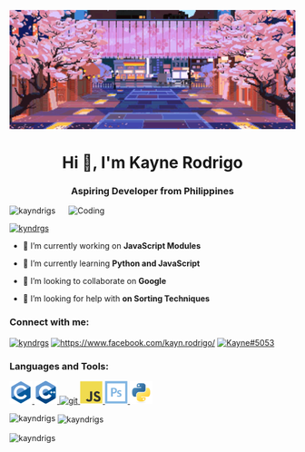 [![MasterHead](https://raw.githubusercontent.com/kayndrigs/gifs/main/ezgif.com-gif-maker%20(2).gif)](https://rishavchanda.io)
<h1 align="center">Hi 👋, I'm Kayne Rodrigo</h1>
<h3 align="center">Aspiring Developer from Philippines</h3>
<img align="right" alt="Coding" width="400" src="https://c.tenor.com/qJ5evVs-_uUAAAAC/coding.gif">

<p align="left"> <img src="https://komarev.com/ghpvc/?username=kayndrigs&label=Profile%20views&color=0e75b6&style=flat" alt="kayndrigs" /> </p>

<p align="left"> <a href="https://twitter.com/kyndrgs" target="blank"><img src="https://img.shields.io/twitter/follow/kyndrgs?logo=twitter&style=for-the-badge" alt="kyndrgs" /></a> </p>

- 🔭 I’m currently working on **JavaScript Modules**

- 🌱 I’m currently learning **Python and JavaScript**

- 👯 I’m looking to collaborate on **Google**

- 🤝 I’m looking for help with **on Sorting Techniques**

<h3 align="left">Connect with me:</h3>
<p align="left">
<a href="https://twitter.com/kyndrgs" target="blank"><img align="center" src="https://raw.githubusercontent.com/rahuldkjain/github-profile-readme-generator/master/src/images/icons/Social/twitter.svg" alt="kyndrgs" height="30" width="40" /></a>
<a href="https://fb.com/https://www.facebook.com/kayn.rodrigo/" target="blank"><img align="center" src="https://raw.githubusercontent.com/rahuldkjain/github-profile-readme-generator/master/src/images/icons/Social/facebook.svg" alt="https://www.facebook.com/kayn.rodrigo/" height="30" width="40" /></a>
<a href="https://discord.gg/Kayne#5053" target="blank"><img align="center" src="https://raw.githubusercontent.com/rahuldkjain/github-profile-readme-generator/master/src/images/icons/Social/discord.svg" alt="Kayne#5053" height="30" width="40" /></a>
</p>

<h3 align="left">Languages and Tools:</h3>
<p align="left"> <a href="https://www.cprogramming.com/" target="_blank" rel="noreferrer"> <img src="https://raw.githubusercontent.com/devicons/devicon/master/icons/c/c-original.svg" alt="c" width="40" height="40"/> </a> <a href="https://www.w3schools.com/cpp/" target="_blank" rel="noreferrer"> <img src="https://raw.githubusercontent.com/devicons/devicon/master/icons/cplusplus/cplusplus-original.svg" alt="cplusplus" width="40" height="40"/> </a> <a href="https://git-scm.com/" target="_blank" rel="noreferrer"> <img src="https://www.vectorlogo.zone/logos/git-scm/git-scm-icon.svg" alt="git" width="40" height="40"/> </a> <a href="https://developer.mozilla.org/en-US/docs/Web/JavaScript" target="_blank" rel="noreferrer"> <img src="https://raw.githubusercontent.com/devicons/devicon/master/icons/javascript/javascript-original.svg" alt="javascript" width="40" height="40"/> </a> <a href="https://www.photoshop.com/en" target="_blank" rel="noreferrer"> <img src="https://raw.githubusercontent.com/devicons/devicon/master/icons/photoshop/photoshop-line.svg" alt="photoshop" width="40" height="40"/> </a> <a href="https://www.python.org" target="_blank" rel="noreferrer"> <img src="https://raw.githubusercontent.com/devicons/devicon/master/icons/python/python-original.svg" alt="python" width="40" height="40"/> </a> </p>

<p><img align="left" src="https://github-readme-stats.vercel.app/api/top-langs?username=kayndrigs&show_icons=true&locale=en&layout=compact" alt="kayndrigs" /></p>  
<p>&nbsp;<img align="center" src="https://github-readme-stats.vercel.app/api?username=kayndrigs&show_icons=true&locale=en" alt="kayndrigs" /></p>

<p><img align="center" src="https://github-readme-streak-stats.herokuapp.com/?user=kayndrigs&" alt="kayndrigs" /></p>
